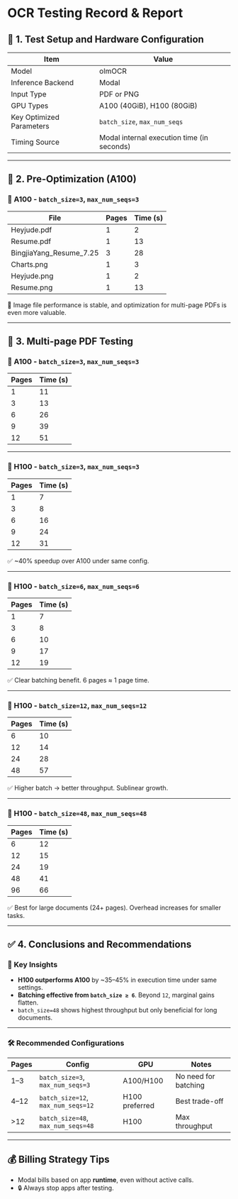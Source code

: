 # OCR Testing Record & Report

## 🧪 1. Test Setup and Hardware Configuration

| Item | Value |
|------|-------|
| Model | olmOCR |
| Inference Backend | Modal |
| Input Type | PDF or PNG |
| GPU Types | A100 (40GiB), H100 (80GiB) |
| Key Optimized Parameters | `batch_size`, `max_num_seqs` |
| Timing Source | Modal internal execution time (in seconds) |

---

## 📁 2. Pre-Optimization (A100)

### 📌 A100 - `batch_size=3`, `max_num_seqs=3`

| File | Pages | Time (s) |
|------|-------|----------|
| Heyjude.pdf | 1 | 2 |
| Resume.pdf | 1 | 13 |
| BingjiaYang_Resume_7.25 | 3 | 28 |
| Charts.png | 1 | 3 |
| Heyjude.png | 1 | 2 |
| Resume.png | 1 | 13 |

🧐 Image file performance is stable, and optimization for multi-page PDFs is even more valuable.

---

## 🧪 3. Multi-page PDF Testing

### 📌 A100 - `batch_size=3`, `max_num_seqs=3`

| Pages | Time (s) |
|-------|----------|
| 1 | 11 |
| 3 | 13 |
| 6 | 26 |
| 9 | 39 |
| 12 | 51 |

---

### 📌 H100 - `batch_size=3`, `max_num_seqs=3`

| Pages | Time (s) |
|-------|----------|
| 1 | 7 |
| 3 | 8 |
| 6 | 16 |
| 9 | 24 |
| 12 | 31 |

✅ ~40% speedup over A100 under same config.

---

### 📌 H100 - `batch_size=6`, `max_num_seqs=6`

| Pages | Time (s) |
|-------|----------|
| 1 | 7 |
| 3 | 8 |
| 6 | 10 |
| 9 | 17 |
| 12 | 19 |

✅ Clear batching benefit. 6 pages ≈ 1 page time.

---

### 📌 H100 - `batch_size=12`, `max_num_seqs=12`

| Pages | Time (s) |
|-------|----------|
| 6 | 10 |
| 12 | 14 |
| 24 | 28 |
| 48 | 57 |

✅ Higher batch → better throughput. Sublinear growth.

---

### 📌 H100 - `batch_size=48`, `max_num_seqs=48`

| Pages | Time (s) |
|-------|----------|
| 6 | 12 |
| 12 | 15 |
| 24 | 19 |
| 48 | 41 |
| 96 | 66 |

✅ Best for large documents (24+ pages). Overhead increases for smaller tasks.

---

## ✅ 4. Conclusions and Recommendations

### 🧠 Key Insights

- **H100 outperforms A100** by ~35–45% in execution time under same settings.
- **Batching effective from `batch_size ≥ 6`**. Beyond `12`, marginal gains flatten.
- `batch_size=48` shows highest throughput but only beneficial for long documents.

---

### 🛠 Recommended Configurations

| Pages | Config | GPU | Notes |
|-------|--------|-----|-------|
| 1–3 | `batch_size=3`, `max_num_seqs=3` | A100/H100 | No need for batching |
| 4–12 | `batch_size=12`, `max_num_seqs=12` | H100 preferred | Best trade-off |
| >12 | `batch_size=48`, `max_num_seqs=48` | H100 | Max throughput |

---

## 💰 Billing Strategy Tips

- Modal bills based on app **runtime**, even without active calls.
- 🔒 Always stop apps after testing.